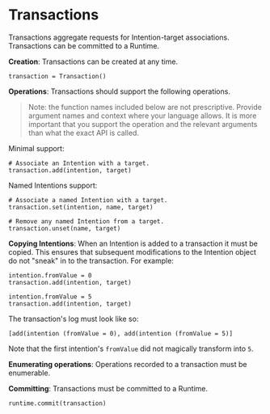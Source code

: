 # Transactions

Transactions aggregate requests for Intention-target associations. Transactions can be committed to a Runtime.

**Creation**: Transactions can be created at any time.

    transaction = Transaction()

**Operations**: Transactions should support the following operations.

> Note: the function names included below are not prescriptive. Provide argument names and context where your language allows. It is more important that you support the operation and the relevant arguments than what the exact API is called.

Minimal support:

    # Associate an Intention with a target.
    transaction.add(intention, target)

Named Intentions support:

    # Associate a named Intention with a target.
    transaction.set(intention, name, target)
    
    # Remove any named Intention from a target.
    transaction.unset(name, target)

**Copying Intentions**: When an Intention is added to a transaction it must be copied. This ensures that subsequent modifications to the Intention object do not "sneak" in to the transaction. For example:

    intention.fromValue = 0
    transaction.add(intention, target)
    
    intention.fromValue = 5
    transaction.add(intention, target)

The transaction's log must look like so:

    [add(intention (fromValue = 0), add(intention (fromValue = 5)]

Note that the first intention's `fromValue` did not magically transform into `5`.

**Enumerating operations**: Operations recorded to a transaction must be enumerable.

**Committing**: Transactions must be committed to a Runtime.

    runtime.commit(transaction)
